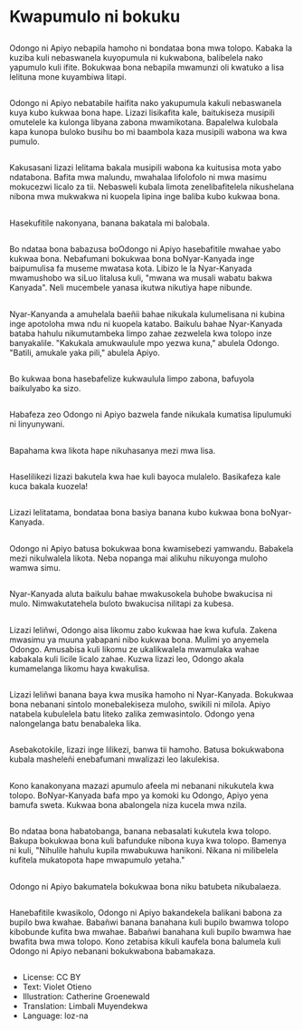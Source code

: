 # Kwapumulo ni bokuku

##
Odongo ni Apiyo nebapila hamoho ni bondataa bona mwa tolopo. Kabaka la kuziba kuli nebaswanela kuyopumula ni kukwabona, balibelela nako yapumulo kuli ifite. Bokukwaa bona nebapila mwamunzi oli kwatuko a lisa lelituna mone kuyambiwa litapi.

##
Odongo ni Apiyo nebatabile haifita nako yakupumula kakuli nebaswanela kuya kubo kukwaa bona hape. Lizazi lisikafita kale, baitukiseza musipili omutelele ka kulonga libyana zabona mwamikotana. Bapalelwa kulobala kapa kunopa buloko busihu bo mi baambola kaza musipili wabona wa kwa pumulo.

##
Kakusasani lizazi lelitama bakala musipili wabona ka kuitusisa mota yabo ndatabona. Bafita mwa malundu, mwahalaa lifolofolo ni mwa masimu mokucezwi licalo za tii. Nebasweli kubala limota zenelibafitelela nikushelana nibona mwa mukwakwa ni kuopela lipina inge baliba kubo kukwaa bona.

##
Hasekufitile nakonyana, banana bakatala mi balobala.

##
Bo ndataa bona babazusa boOdongo ni Apiyo hasebafitile mwahae yabo kukwaa bona. Nebafumani bokukwaa bona boNyar-Kanyada inge baipumulisa fa museme mwatasa kota. Libizo le la Nyar-Kanyada mwamushobo wa siLuo litalusa kuli, "mwana wa musali wabatu bakwa Kanyada". Neli mucembele yanasa ikutwa nikutiya hape nibunde.

##
Nyar-Kanyanda a amuhelala baeñii bahae nikukala kulumelisana ni kubina inge apotoloha mwa ndu ni kuopela katabo. Baikulu bahae Nyar-Kanyada bataba hahulu nikumutambeka limpo zahae zezwelela kwa tolopo inze banyakalile. "Kakukala amukwaulule mpo yezwa kuna," abulela Odongo. "Batili, amukale yaka pili," abulela Apiyo.

##
Bo kukwaa bona hasebafelize kukwaulula limpo zabona, bafuyola baikulyabo ka sizo.

##
Habafeza zeo Odongo ni Apiyo bazwela fande nikukala kumatisa lipulumuki ni linyunywani.

##
Bapahama kwa likota hape nikuhasanya mezi mwa lisa.

##
Haselilikezi lizazi bakutela kwa hae kuli bayoca mulalelo. Basikafeza kale kuca bakala kuozela!

##
Lizazi lelitatama, bondataa bona basiya banana kubo kukwaa bona boNyar-Kanyada.

##
Odongo ni Apiyo batusa bokukwaa bona kwamisebezi yamwandu. Babakela mezi nikulwalela likota. Neba nopanga mai alikuhu nikuyonga muloho wamwa simu.

##
Nyar-Kanyada aluta baikulu bahae mwakusokela buhobe bwakucisa ni mulo. Nimwakutatehela buloto bwakucisa nilitapi za kubesa.

##
Lizazi leliñwi, Odongo aisa likomu zabo kukwaa hae kwa kufula. Zakena mwasimu ya muuna yabapani nibo kukwaa bona. Mulimi yo anyemela Odongo. Amusabisa kuli likomu ze ukalikwalela mwamulaka wahae kabakala kuli licile licalo zahae. Kuzwa lizazi leo, Odongo akala kumamelanga likomu haya kwakulisa.

##
Lizazi leliñwi banana baya kwa musika hamoho ni Nyar-Kanyada. Bokukwaa bona nebanani sintolo monebalekiseza muloho, swikili ni milola. Apiyo natabela kubulelela batu liteko zalika zemwasintolo. Odongo yena nalongelanga batu benabaleka lika.

##
Asebakotokile, lizazi inge lilikezi, banwa tii hamoho. Batusa bokukwabona kubala masheleñi enebafumani mwalizazi leo lakulekisa.

##
Kono kanakonyana mazazi apumulo afeela mi nebanani nikukutela kwa tolopo. BoNyar-Kanyada bafa mpo ya komoki ku Odongo, Apiyo yena bamufa sweta. Kukwaa bona abalongela niza kucela mwa nzila.

##
Bo ndataa bona habatobanga, banana nebasalati kukutela kwa tolopo. Bakupa bokukwaa bona kuli bafunduke nibona kuya kwa tolopo. Bamenya ni kuli, "Nihulile hahulu kupila mwabukuwa hanikoni. Nikana ni milibelela kufitela mukatopota hape mwapumulo yetaha."

##
Odongo ni Apiyo bakumatela bokukwaa bona niku batubeta nikubalaeza.

##
Hanebafitile kwasikolo, Odongo ni Apiyo bakandekela balikani babona za bupilo bwa kwahae. Babañwi banana banahana kuli bupilo bwamwa tolopo kibobunde kufita bwa mwahae. Babañwi banahana kuli bupilo bwamwa hae bwafita bwa mwa tolopo. Kono zetabisa kikuli kaufela bona balumela kuli Odongo ni Apiyo nebanani bokukwabona babamakaza.

##
* License: CC BY
* Text: Violet Otieno
* Illustration: Catherine Groenewald
* Translation: Limbali Muyendekwa
* Language: loz-na
